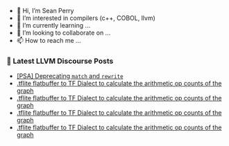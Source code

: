 - 👋 Hi, I’m Sean Perry
- 👀 I’m interested in compilers (c++, COBOL, llvm)
- 🌱 I’m currently learning ...
- 💞️ I’m looking to collaborate on ...
- 📫 How to reach me ...

<!---
s66perry/s66perry is a ✨ special ✨ repository because its `README.md` (this file) appears on your GitHub profile.
You can click the Preview link to take a look at your changes.
--->
### 📕 Latest LLVM Discourse Posts

<!-- DISCOURSE-LLVM:START -->
- [[PSA] Deprecating `match` and `rewrite`](https://discourse.llvm.org/t/psa-deprecating-match-and-rewrite/85048#post_2)
- [.tflite flatbuffer to TF Dialect to calculate the arithmetic op counts of the graph](https://discourse.llvm.org/t/tflite-flatbuffer-to-tf-dialect-to-calculate-the-arithmetic-op-counts-of-the-graph/85058#post_4)
- [.tflite flatbuffer to TF Dialect to calculate the arithmetic op counts of the graph](https://discourse.llvm.org/t/tflite-flatbuffer-to-tf-dialect-to-calculate-the-arithmetic-op-counts-of-the-graph/85058#post_3)
- [.tflite flatbuffer to TF Dialect to calculate the arithmetic op counts of the graph](https://discourse.llvm.org/t/tflite-flatbuffer-to-tf-dialect-to-calculate-the-arithmetic-op-counts-of-the-graph/85058#post_2)
- [.tflite flatbuffer to TF Dialect to calculate the arithmetic op counts of the graph](https://discourse.llvm.org/t/tflite-flatbuffer-to-tf-dialect-to-calculate-the-arithmetic-op-counts-of-the-graph/85058#post_1)
<!-- DISCOURSE-LLVM:END -->
